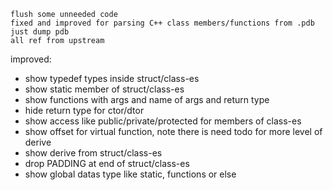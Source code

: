 
	flush some unneeded code
	fixed and improved for parsing C++ class members/functions from .pdb
	just dump pdb
	all ref from upstream

improved:

* show typedef types inside struct/class-es
* show static member of struct/class-es
* show functions with args and name of args and return type
* hide return type for ctor/dtor
* show access like public/private/protected for members of class-es
* show offset for virtual function, note there is need todo for more level of derive
* show derive from struct/class-es
* drop PADDING at end of struct/class-es
* show global datas type like static, functions or else
